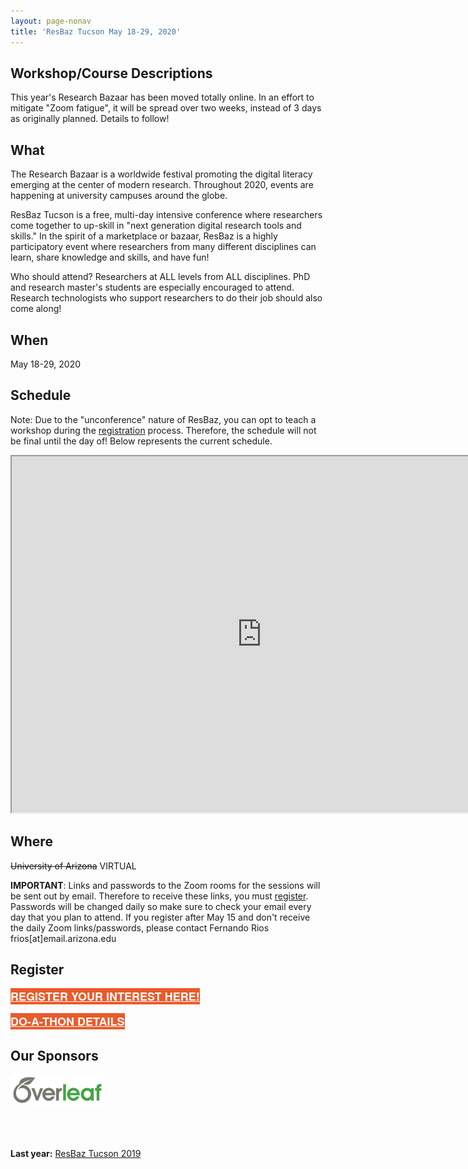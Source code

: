```yaml
---
layout: page-nonav
title: 'ResBaz Tucson May 18-29, 2020'
---
```

## Workshop/Course Descriptions

This year's Research Bazaar has been moved totally online. In an effort to mitigate "Zoom fatigue", it will be spread over two weeks, instead of 3 days as originally planned. Details to follow!

## What

The Research Bazaar is a worldwide festival promoting the digital literacy emerging at the center of modern research. Throughout 2020, events are happening at university campuses around the globe.

ResBaz Tucson is a free, multi-day intensive conference where researchers come together to up-skill in "next generation digital research tools and skills." In the spirit of a marketplace or bazaar, ResBaz is a highly participatory event where researchers from many different disciplines can learn, share knowledge and skills, and have fun!

Who should attend? Researchers at ALL levels from ALL disciplines. PhD and research master's students are especially encouraged to attend. Research technologists who support researchers to do their job should also come along!

## When

May 18-29, 2020

## Schedule

Note: Due to the "unconference" nature of ResBaz, you can opt to teach a workshop during the [registration](#register) process. Therefore, the schedule will not be final until the day of! Below represents the current schedule.

<iframe src="https://docs.google.com/spreadsheets/d/e/2PACX-1vSBl72pdoEoEDg2satp642DbgLLkAT6WQrbk9jarDRk9mbSE1QU7P5EcmJSqdgYKFYXNu-a5deg0pG7/pubhtml?widget=true&amp;headers=false" width="800" height="570"></iframe>

## Where

~~University of Arizona~~ VIRTUAL

**IMPORTANT**: Links and passwords to the Zoom rooms for the sessions will be sent out by email. Therefore to receive these links, you must <a href="https://bit.ly/RezBazAZ20Reg">register</a>. Passwords will be changed daily so make sure to check your email every day that you plan to attend. If you register after May 15 and don't receive the daily Zoom links/passwords, please contact Fernando Rios frios[at]email.arizona.edu


## Register

<a href="https://bit.ly/RezBazAZ20Reg" class="btn btn2020" target="_blank">Register your interest here!</a>

<a href="https://bit.ly/ResBazAZ20_DoAThon" class="btn btn2020">Do-a-Thon details</a>


<style>
  .btn2020 {
    font-family: Montserrat,"Helvetica Neue",Helvetica,Arial,sans-serif;
    text-transform: uppercase;
    font-size: 18px;
    font-weight: 700;
    background-color: #EA5A2A;
    color: white;
  }
</style>

## Our Sponsors

<a href="https://www.overleaf.com"><img src="/img/logos/overleaf.png" alt="Overleaf logo" width="150"></a>

<br><br><br>
**Last year:**
<a href="/resbaz/resbazTucson2019">ResBaz Tucson 2019</a>
